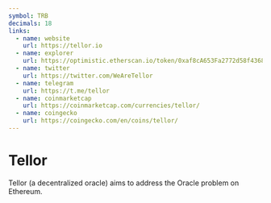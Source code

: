 ```yaml
---
symbol: TRB
decimals: 18
links:
  - name: website
    url: https://tellor.io
  - name: explorer
    url: https://optimistic.etherscan.io/token/0xaf8cA653Fa2772d58f4368B0a71980e9E3cEB888
  - name: twitter
    url: https://twitter.com/WeAreTellor
  - name: telegram
    url: https://t.me/tellor
  - name: coinmarketcap
    url: https://coinmarketcap.com/currencies/tellor/
  - name: coingecko
    url: https://coingecko.com/en/coins/tellor/
---
```


# Tellor

Tellor (a decentralized oracle) aims to address the Oracle problem on Ethereum.

